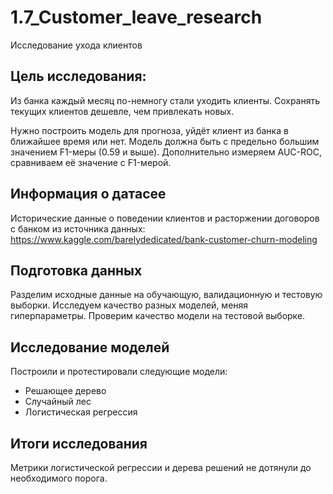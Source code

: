 # 1.7_Customer_leave_research
Исследование ухода клиентов

## Цель исследования:
Из банка каждый месяц по-немногу стали уходить клиенты. Сохранять текущих клиентов дешевле, чем привлекать новых.

Нужно построить модель для прогноза, уйдёт клиент из банка в ближайшее время или нет. Модель должна быть с предельно большим значением F1-меры (0.59 и выше). Дополнительно измеряем AUC-ROC, сравниваем её значение с F1-мерой.


## Информация о датасее

Исторические данные о поведении клиентов и расторжении договоров с банком из источника данных: https://www.kaggle.com/barelydedicated/bank-customer-churn-modeling

## Подготовка данных
Разделим исходные данные на обучающую, валидационную и тестовую выборки. Исследуем качество разных моделей, меняя гиперпараметры. Проверим качество модели на тестовой выборке.

## Исследование моделей
Построили и протестировали следующие модели:
   - Решающее дерево
   - Случайный лес
   - Логистическая регрессия


## Итоги исследования

Метрики логистической регрессии и дерева решений не дотянули до необходимого порога.
